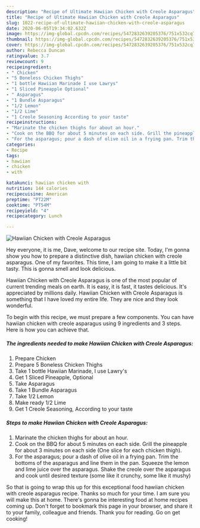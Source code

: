 ```yaml
---
description: "Recipe of Ultimate Hawiian Chicken with Creole Asparagus"
title: "Recipe of Ultimate Hawiian Chicken with Creole Asparagus"
slug: 1022-recipe-of-ultimate-hawiian-chicken-with-creole-asparagus
date: 2020-06-05T19:34:02.632Z
image: https://img-global.cpcdn.com/recipes/5472832639205376/751x532cq70/hawiian-chicken-with-creole-asparagus-recipe-main-photo.jpg
thumbnail: https://img-global.cpcdn.com/recipes/5472832639205376/751x532cq70/hawiian-chicken-with-creole-asparagus-recipe-main-photo.jpg
cover: https://img-global.cpcdn.com/recipes/5472832639205376/751x532cq70/hawiian-chicken-with-creole-asparagus-recipe-main-photo.jpg
author: Rebecca Duncan
ratingvalue: 3.7
reviewcount: 9
recipeingredient:
- " Chicken"
- "5 Boneless Chicken Thighs"
- "1 bottle Hawiian Marinade I use Lawrys"
- "1 Sliced Pineapple Optional"
- " Asparagus"
- "1 Bundle Asparagus"
- "1/2 Lemon"
- "1/2 Lime"
- "1 Creole Seasoning According to your taste"
recipeinstructions:
- "Marinate the chicken thighs for about an hour."
- "Cook on the BBQ for about 5 minutes on each side. Grill the pineapple for about 3 minutes on each side (One slice for each chicken thigh)."
- "For the asparagus; pour a dash of olive oil in a frying pan. Trim the bottoms of the asparagus and line them in the pan. Squeeze the lemon and lime juice over the asparagus. Shake the creole over the asparagus and cook until desired texture (some like it crunchy, some like it mushy)"
categories:
- Recipe
tags:
- hawiian
- chicken
- with

katakunci: hawiian chicken with 
nutrition: 144 calories
recipecuisine: American
preptime: "PT22M"
cooktime: "PT54M"
recipeyield: "4"
recipecategory: Lunch

---
```



![Hawiian Chicken with Creole Asparagus](https://img-global.cpcdn.com/recipes/5472832639205376/751x532cq70/hawiian-chicken-with-creole-asparagus-recipe-main-photo.jpg)

Hey everyone, it is me, Dave, welcome to our recipe site. Today, I'm gonna show you how to prepare a distinctive dish, hawiian chicken with creole asparagus. One of my favorites. This time, I am going to make it a little bit tasty. This is gonna smell and look delicious.



Hawiian Chicken with Creole Asparagus is one of the most popular of current trending meals on earth. It is easy, it is fast, it tastes delicious. It's appreciated by millions daily. Hawiian Chicken with Creole Asparagus is something that I have loved my entire life. They are nice and they look wonderful.


To begin with this recipe, we must prepare a few components. You can have hawiian chicken with creole asparagus using 9 ingredients and 3 steps. Here is how you can achieve that.

<!--inarticleads1-->

##### The ingredients needed to make Hawiian Chicken with Creole Asparagus:

1. Prepare  Chicken
1. Prepare 5 Boneless Chicken Thighs
1. Take 1 bottle Hawiian Marinade, I use Lawry&#39;s
1. Get 1 Sliced Pineapple, Optional
1. Take  Asparagus
1. Take 1 Bundle Asparagus
1. Take 1/2 Lemon
1. Make ready 1/2 Lime
1. Get 1 Creole Seasoning, According to your taste




<!--inarticleads2-->

##### Steps to make Hawiian Chicken with Creole Asparagus:

1. Marinate the chicken thighs for about an hour.
1. Cook on the BBQ for about 5 minutes on each side. Grill the pineapple for about 3 minutes on each side (One slice for each chicken thigh).
1. For the asparagus; pour a dash of olive oil in a frying pan. Trim the bottoms of the asparagus and line them in the pan. Squeeze the lemon and lime juice over the asparagus. Shake the creole over the asparagus and cook until desired texture (some like it crunchy, some like it mushy)




So that is going to wrap this up for this exceptional food hawiian chicken with creole asparagus recipe. Thanks so much for your time. I am sure you will make this at home. There's gonna be interesting food at home recipes coming up. Don't forget to bookmark this page in your browser, and share it to your family, colleague and friends. Thank you for reading. Go on get cooking!
